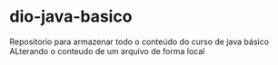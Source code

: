 # dio-java-basico

Repositorio para armazenar todo o conteúdo do curso de java básico
ALterando o conteudo de um arquivo de forma local
